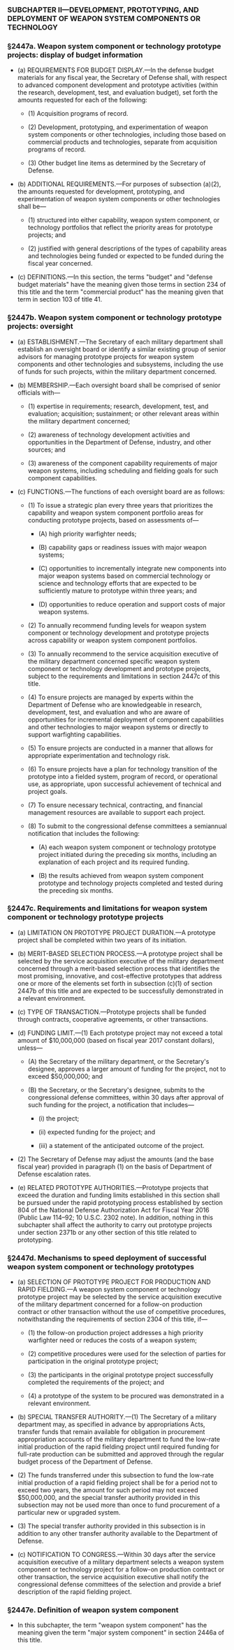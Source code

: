 ### SUBCHAPTER II—DEVELOPMENT, PROTOTYPING, AND DEPLOYMENT OF WEAPON SYSTEM COMPONENTS OR TECHNOLOGY

### §2447a. Weapon system component or technology prototype projects: display of budget information
* (a) REQUIREMENTS FOR BUDGET DISPLAY.—In the defense budget materials for any fiscal year, the Secretary of Defense shall, with respect to advanced component development and prototype activities (within the research, development, test, and evaluation budget), set forth the amounts requested for each of the following:

  * (1) Acquisition programs of record.

  * (2) Development, prototyping, and experimentation of weapon system components or other technologies, including those based on commercial products and technologies, separate from acquisition programs of record.

  * (3) Other budget line items as determined by the Secretary of Defense.


* (b) ADDITIONAL REQUIREMENTS.—For purposes of subsection (a)(2), the amounts requested for development, prototyping, and experimentation of weapon system components or other technologies shall be—

  * (1) structured into either capability, weapon system component, or technology portfolios that reflect the priority areas for prototype projects; and

  * (2) justified with general descriptions of the types of capability areas and technologies being funded or expected to be funded during the fiscal year concerned.


* (c) DEFINITIONS.—In this section, the terms "budget" and "defense budget materials" have the meaning given those terms in section 234 of this title and the term "commercial product" has the meaning given that term in section 103 of title 41.

### §2447b. Weapon system component or technology prototype projects: oversight
* (a) ESTABLISHMENT.—The Secretary of each military department shall establish an oversight board or identify a similar existing group of senior advisors for managing prototype projects for weapon system components and other technologies and subsystems, including the use of funds for such projects, within the military department concerned.

* (b) MEMBERSHIP.—Each oversight board shall be comprised of senior officials with—

  * (1) expertise in requirements; research, development, test, and evaluation; acquisition; sustainment; or other relevant areas within the military department concerned;

  * (2) awareness of technology development activities and opportunities in the Department of Defense, industry, and other sources; and

  * (3) awareness of the component capability requirements of major weapon systems, including scheduling and fielding goals for such component capabilities.


* (c) FUNCTIONS.—The functions of each oversight board are as follows:

  * (1) To issue a strategic plan every three years that prioritizes the capability and weapon system component portfolio areas for conducting prototype projects, based on assessments of—

    * (A) high priority warfighter needs;

    * (B) capability gaps or readiness issues with major weapon systems;

    * (C) opportunities to incrementally integrate new components into major weapon systems based on commercial technology or science and technology efforts that are expected to be sufficiently mature to prototype within three years; and

    * (D) opportunities to reduce operation and support costs of major weapon systems.


  * (2) To annually recommend funding levels for weapon system component or technology development and prototype projects across capability or weapon system component portfolios.

  * (3) To annually recommend to the service acquisition executive of the military department concerned specific weapon system component or technology development and prototype projects, subject to the requirements and limitations in section 2447c of this title.

  * (4) To ensure projects are managed by experts within the Department of Defense who are knowledgeable in research, development, test, and evaluation and who are aware of opportunities for incremental deployment of component capabilities and other technologies to major weapon systems or directly to support warfighting capabilities.

  * (5) To ensure projects are conducted in a manner that allows for appropriate experimentation and technology risk.

  * (6) To ensure projects have a plan for technology transition of the prototype into a fielded system, program of record, or operational use, as appropriate, upon successful achievement of technical and project goals.

  * (7) To ensure necessary technical, contracting, and financial management resources are available to support each project.

  * (8) To submit to the congressional defense committees a semiannual notification that includes the following:

    * (A) each weapon system component or technology prototype project initiated during the preceding six months, including an explanation of each project and its required funding.

    * (B) the results achieved from weapon system component prototype and technology projects completed and tested during the preceding six months.

### §2447c. Requirements and limitations for weapon system component or technology prototype projects
* (a) LIMITATION ON PROTOTYPE PROJECT DURATION.—A prototype project shall be completed within two years of its initiation.

* (b) MERIT-BASED SELECTION PROCESS.—A prototype project shall be selected by the service acquisition executive of the military department concerned through a merit-based selection process that identifies the most promising, innovative, and cost-effective prototypes that address one or more of the elements set forth in subsection (c)(1) of section 2447b of this title and are expected to be successfully demonstrated in a relevant environment.

* (c) TYPE OF TRANSACTION.—Prototype projects shall be funded through contracts, cooperative agreements, or other transactions.

* (d) FUNDING LIMIT.—(1) Each prototype project may not exceed a total amount of $10,000,000 (based on fiscal year 2017 constant dollars), unless—

  * (A) the Secretary of the military department, or the Secretary's designee, approves a larger amount of funding for the project, not to exceed $50,000,000; and

  * (B) the Secretary, or the Secretary's designee, submits to the congressional defense committees, within 30 days after approval of such funding for the project, a notification that includes—

    * (i) the project;

    * (ii) expected funding for the project; and

    * (iii) a statement of the anticipated outcome of the project.


* (2) The Secretary of Defense may adjust the amounts (and the base fiscal year) provided in paragraph (1) on the basis of Department of Defense escalation rates.

* (e) RELATED PROTOTYPE AUTHORITIES.—Prototype projects that exceed the duration and funding limits established in this section shall be pursued under the rapid prototyping process established by section 804 of the National Defense Authorization Act for Fiscal Year 2016 (Public Law 114–92; 10 U.S.C. 2302 note). In addition, nothing in this subchapter shall affect the authority to carry out prototype projects under section 2371b or any other section of this title related to prototyping.

### §2447d. Mechanisms to speed deployment of successful weapon system component or technology prototypes
* (a) SELECTION OF PROTOTYPE PROJECT FOR PRODUCTION AND RAPID FIELDING.—A weapon system component or technology prototype project may be selected by the service acquisition executive of the military department concerned for a follow-on production contract or other transaction without the use of competitive procedures, notwithstanding the requirements of section 2304 of this title, if—

  * (1) the follow-on production project addresses a high priority warfighter need or reduces the costs of a weapon system;

  * (2) competitive procedures were used for the selection of parties for participation in the original prototype project;

  * (3) the participants in the original prototype project successfully completed the requirements of the project; and

  * (4) a prototype of the system to be procured was demonstrated in a relevant environment.


* (b) SPECIAL TRANSFER AUTHORITY.—(1) The Secretary of a military department may, as specified in advance by appropriations Acts, transfer funds that remain available for obligation in procurement appropriation accounts of the military department to fund the low-rate initial production of the rapid fielding project until required funding for full-rate production can be submitted and approved through the regular budget process of the Department of Defense.

* (2) The funds transferred under this subsection to fund the low-rate initial production of a rapid fielding project shall be for a period not to exceed two years, the amount for such period may not exceed $50,000,000, and the special transfer authority provided in this subsection may not be used more than once to fund procurement of a particular new or upgraded system.

* (3) The special transfer authority provided in this subsection is in addition to any other transfer authority available to the Department of Defense.

* (c) NOTIFICATION TO CONGRESS.—Within 30 days after the service acquisition executive of a military department selects a weapon system component or technology project for a follow-on production contract or other transaction, the service acquisition executive shall notify the congressional defense committees of the selection and provide a brief description of the rapid fielding project.

### §2447e. Definition of weapon system component
* In this subchapter, the term "weapon system component" has the meaning given the term "major system component" in section 2446a of this title.